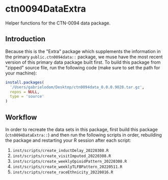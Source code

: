 # ctn0094DataExtra
Helper functions for the CTN-0094 data package.


## Introduction
Because this is the "Extra" package which supplements the information in the primary `public.ctn0094data::` package, we muse have the most recent version of this primary data package built first. To build this package from "zipped" source file, run the following code (make sure to set the path for your machine):
```r
install.packages(
  '/Users/gabrielodom/Desktop/ctn0094data_0.0.0.9028.tar.gz',
  repos = NULL,
  type = 'source'
)
```


## Workflow
In order to recreate the data sets in this package, first build this package (`ctn0094DataExtra::`) and then run the following scripts in order, rebuilding the package and restarting your R session after each script:

1. `inst/scripts/create_inductDelay_20220308.R`
2. `inst/scripts/create_visitImputed_20220308.R`
3. `inst/scripts/create_weeklyOpioidPattern_20220308.R`
4. `inst/scripts/create_weeklyTLFBPattern_20220511.R`
5. `inst/scripts/create_raceEthnicity_20220816.R`
